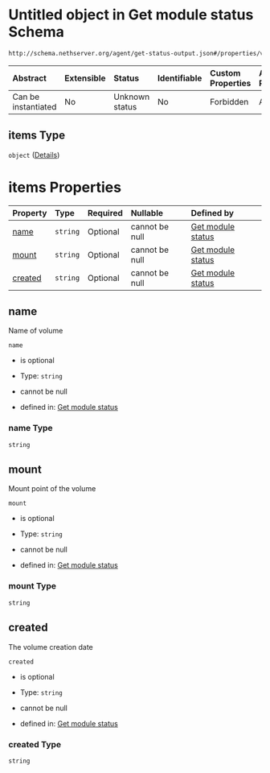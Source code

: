 # Untitled object in Get module status Schema

```txt
http://schema.nethserver.org/agent/get-status-output.json#/properties/volumes/items
```



| Abstract            | Extensible | Status         | Identifiable | Custom Properties | Additional Properties | Access Restrictions | Defined In                                                                      |
| :------------------ | :--------- | :------------- | :----------- | :---------------- | :-------------------- | :------------------ | :------------------------------------------------------------------------------ |
| Can be instantiated | No         | Unknown status | No           | Forbidden         | Allowed               | none                | [get-status-output.json\*](agent/get-status-output.json "open original schema") |

## items Type

`object` ([Details](get-status-output-properties-volumes-items.md))

# items Properties

| Property            | Type     | Required | Nullable       | Defined by                                                                                                                                                                                     |
| :------------------ | :------- | :------- | :------------- | :--------------------------------------------------------------------------------------------------------------------------------------------------------------------------------------------- |
| [name](#name)       | `string` | Optional | cannot be null | [Get module status](get-status-output-properties-volumes-items-properties-name.md "http://schema.nethserver.org/agent/get-status-output.json#/properties/volumes/items/properties/name")       |
| [mount](#mount)     | `string` | Optional | cannot be null | [Get module status](get-status-output-properties-volumes-items-properties-mount.md "http://schema.nethserver.org/agent/get-status-output.json#/properties/volumes/items/properties/mount")     |
| [created](#created) | `string` | Optional | cannot be null | [Get module status](get-status-output-properties-volumes-items-properties-created.md "http://schema.nethserver.org/agent/get-status-output.json#/properties/volumes/items/properties/created") |

## name

Name of volume

`name`

* is optional

* Type: `string`

* cannot be null

* defined in: [Get module status](get-status-output-properties-volumes-items-properties-name.md "http://schema.nethserver.org/agent/get-status-output.json#/properties/volumes/items/properties/name")

### name Type

`string`

## mount

Mount point of the volume

`mount`

* is optional

* Type: `string`

* cannot be null

* defined in: [Get module status](get-status-output-properties-volumes-items-properties-mount.md "http://schema.nethserver.org/agent/get-status-output.json#/properties/volumes/items/properties/mount")

### mount Type

`string`

## created

The volume creation date

`created`

* is optional

* Type: `string`

* cannot be null

* defined in: [Get module status](get-status-output-properties-volumes-items-properties-created.md "http://schema.nethserver.org/agent/get-status-output.json#/properties/volumes/items/properties/created")

### created Type

`string`
